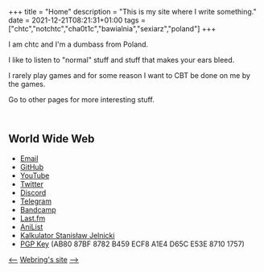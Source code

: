 +++
title = "Home"
description = "This is my site where I write something."
date = 2021-12-21T08:21:31+01:00
tags = ["chtc","notchtc","cha0t1c","bawialnia","sexiarz","poland"]
+++

I am chtc and I'm a dumbass from Poland.

I like to listen to "normal" stuff and stuff that makes your ears bleed.

I rarely play games and for some reason I want to CBT be done on me by the games.

Go to other pages for more interesting stuff.

<div style="overflow: auto;">
<span id="cover" style="float: left; margin-right: 1rem;"></span>
<div style="float: left;">
<p id="nowplaying"></p>
<p id="artist"></p>
<p id="song"></p>
</div>
</div>

## World Wide Web
- [Email](mailto:notnotcha0t1c@protonmail.com)
- [GitHub](https://github.com/notchtc)
- [YouTube](https://www.youtube.com/channel/UC-5mLU2LQZQAjWQTCloslBw)
- [Twitter](https://twitter.com/notchtc)
- [Discord](https://discord.com/users/703166258748588073)
- [Telegram](https://t.me/seksiarz)
- [Bandcamp](https://ligmamalegrindset.bandcamp.com)
- [Last.fm](https://last.fm/user/chujtas)
- [AniList](https://anilist.co/user/chtc)
- [Kalkulator Stanisław Jelnicki](https://jelnislaw.ml/kalkulator)
- [PGP Key](/chtc.asc) (AB80 87BF 8782 B459 ECF8  A1E4 D65C E53E 8710 1757)

[<--](https://hotlinewebring.club/chtc/previous) [Webring's site](https://hotlinewebring.club) [-->](https://hotlinewebring.club/chtc/next)

<script type="text/javascript">
    async function get_lastfm() {
        const requestURL = 'https://ws.audioscrobbler.com/2.0/?method=user.getrecenttracks&limit=1&user=chujtas&api_key=c51be531f29d46cd52c65c82aa9eca31&format=json';
        const request = new Request(requestURL);

        const response = await fetch(request);
        const info = await response.json();
        const track = info.recenttracks.track[0];

        var text = '';
        if (track['@attr'].nowplaying === "true") {
            text = 'Now playing';
        } else {
            text = 'Last played (' + track.date['#text'] + ')';
        }
        document.querySelector('#cover').innerHTML = '<img width="174" src="' + track.image[2]['#text'] + '">';
        document.querySelector('#nowplaying').innerHTML = text;
        document.querySelector('#artist').innerHTML = track.artist['#text'];
        document.querySelector('#song').innerHTML = '<a href=' + track.url + '" target="_blank">' + track.name + '</a>';
    }

    get_lastfm();
</script>
